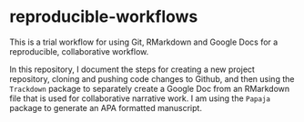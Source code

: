 # reproducible-workflows
This is a trial workflow for using Git, RMarkdown and Google Docs for a reproducible, collaborative workflow.

In this repository, I document the steps for creating a new project repository, cloning and pushing code changes to Github, and then using the `Trackdown` package to separately create a Google Doc from an RMarkdown file that is used for collaborative narrative work. I am using the `Papaja` package to generate an APA formatted manuscript.
